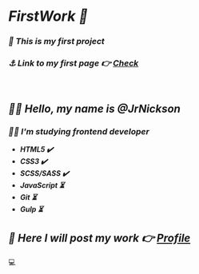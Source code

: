 # ***FirstWork :small_red_triangle:***
### ***:firecracker: This is my first project***

### ***:anchor: Link to my first page :point_right: [Check](https://jrnickson.github.io/FirstWork/)***

<br>

## ***:raising_hand_man: Hello, my name is @JrNickson***
### ***:man_student: I'm studying frontend developer***
* ***HTML5 :heavy_check_mark:***
* ***CSS3 :heavy_check_mark:***
* ***SCSS/SASS :heavy_check_mark:***
* ***JavaScript :hourglass_flowing_sand:***
* ***Git :hourglass_flowing_sand:***
* ***Gulp :hourglass_flowing_sand:***


## ***:floppy_disk: Here I will post my work :point_right: [Profile](https://github.com/JrNickson)***
:computer:
